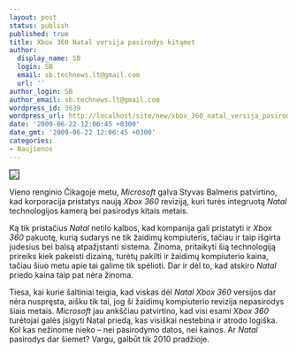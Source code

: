 ```yaml
---
layout: post
status: publish
published: true
title: Xbox 360 Natal versija pasirodys kitąmet
author:
  display_name: SB
  login: SB
  email: sb.technews.lt@gmail.com
  url: ''
author_login: SB
author_email: sb.technews.lt@gmail.com
wordpress_id: 3639
wordpress_url: http://localhost/site/new/xbox_360_natal_versija_pasirodys_kitamet_/
date: '2009-06-22 12:06:45 +0300'
date_gmt: '2009-06-22 12:06:45 +0300'
categories:
- Naujienos
---
```

<div class="imgright"><img src="http://tbn2.google.com/images?q=tbn:wcDezlw2YR4jJM:http://2.bp.blogspot.com/_22F5rDJ2Y0E/SjOianMiSKI/AAAAAAAAB6U/kQ5x1jZ1jT4/s320/xbox-natal-pr-1.jpg" border="1" /></div>
<p>Vieno renginio Čikagoje metu, <i>Microsoft</i> galva Styvas Balmeris patvirtino, kad korporacija pristatys naują <i>Xbox 360</i> reviziją, kuri turės integruotą <i>Natal</i> technologijos kamerą bei pasirodys kitais metais.</p>
<p>Ką tik pristačius <i>Natal</i> netilo kalbos, kad kompanija gali pristatyti ir <i>Xbox 360</i> pakuotę, kurią sudarys ne tik žaidimų kompiuteris, tačiau ir taip išgirta judesius bei balsą atpažįstanti sistema. Žinoma, pritaikyti šią technologiją prireiks kiek pakeisti dizainą, turėtų pakilti ir žaidimų kompiuterio kaina, tačiau šiuo metu apie tai galime tik spėlioti. Dar ir dėl to, kad atskiro <i>Natal</i> priedo kaina taip pat nėra žinoma.</p>
<p>Tiesa, kai kurie šaltiniai teigia, kad viskas dėl <i>Natal Xbox 360</i> versijos dar nėra nuspręsta, aišku tik tai, jog ši žaidimų kompiuterio revizija nepasirodys šiais metais. <i>Microsoft</i> jau ankščiau patvirtino, kad visi esami <i>Xbox 360</i> turėtojai galės įsigyti Natal priedą, kas visiškai nestebina ir atrodo logiška. Kol kas nežinome nieko – nei pasirodymo datos, nei kainos. Ar <i>Natal</i> pasirodys dar šiemet? Vargu, galbūt tik 2010 pradžioje.<br /></p>
